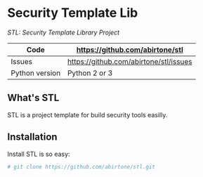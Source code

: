 Security Template Lib
=====================


*STL: Security Template Library Project*

Code | https://github.com/abirtone/stl
---- | ----------------------------------------------
Issues | https://github.com/abirtone/stl/issues
Python version | Python 2 or 3

What's STL
----------

STL is a project template for build security tools easilly. 


Installation
------------

Install STL is so easy:

```bash
# git clone https://github.com/abirtone/stl.git
```
